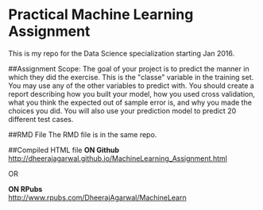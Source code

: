 # Practical Machine Learning Assignment
This is my repo for the Data Science specialization starting Jan 2016.

##Assignment Scope:
The goal of your project is to predict the manner in which they did the exercise. This is the "classe" variable in the training set. You may use any of the other variables to predict with. You should create a report describing how you built your model, how you used cross validation, what you think the expected out of sample error is, and why you made the choices you did. You will also use your prediction model to predict 20 different test cases.

##RMD File
The RMD file is in the same repo.

##Compiled HTML file
**ON Github**  
http://dheerajagarwal.github.io/MachineLearning_Assignment.html

OR

**ON RPubs**  
http://www.rpubs.com/DheerajAgarwal/MachineLearn
